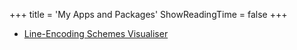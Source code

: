 +++
title = 'My Apps and Packages'
ShowReadingTime = false
+++

* [Line-Encoding Schemes Visualiser](https://ragul-kachiappan.github.io/Line-Encoding-Schemes/)
